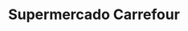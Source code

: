 ---
title: "Supermercado Carrefour"
url: /buenos-aires/supermercado-carrefour/
shop: supermercado
---